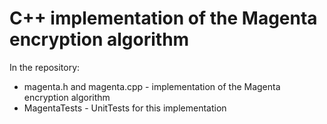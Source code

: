 # C++ implementation of the Magenta encryption algorithm

In the repository:
- magenta.h and magenta.cpp - implementation of the Magenta encryption algorithm
- MagentaTests - UnitTests for this implementation
